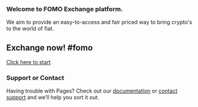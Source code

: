 ### Welcome to FOMO Exchange platform. 

We aim to provide an easy-to-access and fair priced way to bring crypto's to the world of fiat.

## Exchange now! #fomo

[Click here to start](https://jlautenbach.github.io/fomo/)

### Support or Contact

Having trouble with Pages? Check out our [documentation](https://docs.github.com/categories/github-pages-basics/) or [contact support](https://support.github.com/contact) and we’ll help you sort it out.
